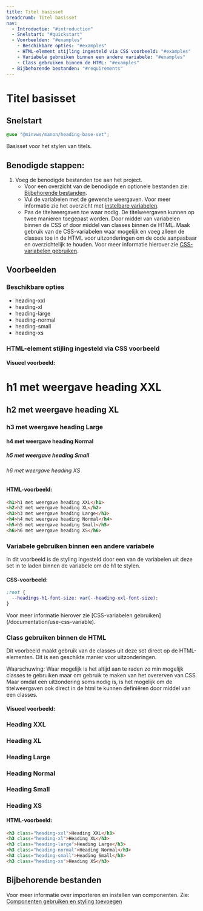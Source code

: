 ```yaml
---
title: Titel basisset
breadcrumb: Titel basisset
nav:
  - Introductie: "#introduction"
  - Snelstart: "#quickstart"
  - Voorbeelden: "#examples"
    - Beschikbare opties: "#examples"
    - HTML-element stijling ingesteld via CSS voorbeeld: "#examples"
    - Variabele gebruiken binnen een andere variabele: "#examples"
    - Class gebruiken binnen de HTML: "#examples"
  - Bijbehorende bestanden: "#requirements"
---
```


<h1 id="introduction">Titel basisset</h1>

<h2 id="quickstart">Snelstart</h2>

```scss
@use "@minvws/manon/heading-base-set";
```

Basisset voor het stylen van titels.

## Benodigde stappen:

1.  Voeg de benodigde bestanden toe aan het project.
    -   Voor een overzicht van de benodigde en optionele bestanden zie: [Bijbehorende bestanden](#requirements).
    -   Vul de variabelen met de gewenste weergaven. Voor meer informatie zie het overzicht met [instelbare variabelen](#variables).
    -   Pas de titelweergaven toe waar nodig. De titelweergaven kunnen op twee manieren
        toegepast worden. Door middel van variabelen binnen de CSS of door middel van
        classes binnen de HTML. Maak gebruik van de CSS-variabelen waar mogelijk en voeg
        alleen de classes toe in de HTML voor uitzonderingen om de code aanpasbaar en
        overzichtelijk te houden. Voor meer informatie hierover zie [CSS-variabelen gebruiken](/documentation/use-css-variable).

<h2 id="examples">Voorbeelden</h2>

### Beschikbare opties

- heading-xxl
- heading-xl
- heading-large
- heading-normal
- heading-small
- heading-xs

### HTML-element stijling ingesteld via CSS voorbeeld

#### Visueel voorbeeld:

<div class="visual-example">
  <h1>h1 met weergave heading XXL</h1>
  <h2>h2 met weergave heading XL</h2>
  <h3>h3 met weergave heading Large</h3>
  <h4>h4 met weergave heading Normal</h4>
  <h5>h5 met weergave heading Small</h5>
  <h6>h6 met weergave heading XS</h6>
</div>

#### HTML-voorbeeld:

```html
<h1>h1 met weergave heading XXL</h1>
<h2>h2 met weergave heading XL</h2>
<h3>h3 met weergave heading Large</h3>
<h4>h4 met weergave heading Normal</h4>
<h5>h5 met weergave heading Small</h5>
<h6>h6 met weergave heading XS</h6>
```

### Variabele gebruiken binnen een andere variabele

<p>
  In dit voorbeeld is de styling ingesteld door een van de variabelen uit deze set in te
  laden binnen de variabele om de h1 te stylen.
</p>

#### CSS-voorbeeld:

```css
:root {
  --headings-h1-font-size: var(--heading-xxl-font-size);
}
```

<p>
  Voor meer informatie hierover zie [CSS-variabelen gebruiken](/documentation/use-css-variable).
</p>

### Class gebruiken binnen de HTML

<p>
  Dit voorbeeld maakt gebruik van de classes uit deze set direct op de HTML-elementen. Dit
  is een geschikte manier voor uitzonderingen.
</p>
<p class="warning">
  <span>Waarschuwing:</span> Waar mogelijk is het altijd aan te raden zo min mogelijk classes
  te gebruiken maar om gebruik te maken van het overerven van CSS. Maar omdat een uitzondering
  soms nodig is, is het mogelijk om de titelweergaven ook direct in de html te kunnen definiëren
  door middel van een classes.
</p>

#### Visueel voorbeeld:

<div class="visual-example">
  <h3 class="heading-xxl">Heading XXL</h3>
  <h3 class="heading-xl">Heading XL</h3>
  <h3 class="heading-large">Heading Large</h3>
  <h3 class="heading-normal">Heading Normal</h3>
  <h3 class="heading-small">Heading Small</h3>
  <h3 class="heading-xs">Heading XS</h3>
</div>

#### HTML-voorbeeld:

```html
<h3 class="heading-xxl">Heading XXL</h3>
<h3 class="heading-xl">Heading XL</h3>
<h3 class="heading-large">Heading Large</h3>
<h3 class="heading-normal">Heading Normal</h3>
<h3 class="heading-small">Heading Small</h3>
<h3 class="heading-xs">Heading XS</h3>
```

<h2 id="requirements">Bijbehorende bestanden</h2>

Voor meer informatie over importeren en instellen van componenten. Zie:
[Componenten gebruiken en styling toevoegen](/documentation/import-styling)
